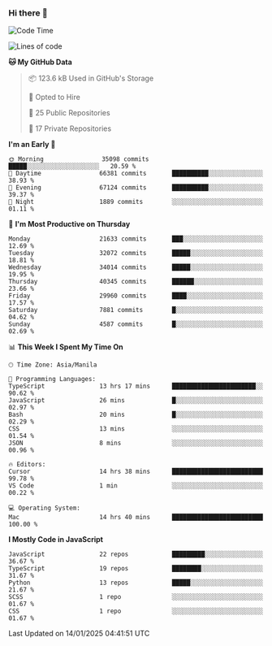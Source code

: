 ### Hi there 👋

<!--START_SECTION:waka-->
![Code Time](http://img.shields.io/badge/Code%20Time-1%2C388%20hrs%2015%20mins-blue)

![Lines of code](https://img.shields.io/badge/From%20Hello%20World%20I%27ve%20Written-64.9%20million%20lines%20of%20code-blue)

**🐱 My GitHub Data** 

> 📦 123.6 kB Used in GitHub's Storage 
 > 
> 💼 Opted to Hire
 > 
> 📜 25 Public Repositories 
 > 
> 🔑 17 Private Repositories 
 > 
**I'm an Early 🐤** 

```text
🌞 Morning                35098 commits       █████░░░░░░░░░░░░░░░░░░░░   20.59 % 
🌆 Daytime                66381 commits       ██████████░░░░░░░░░░░░░░░   38.93 % 
🌃 Evening                67124 commits       ██████████░░░░░░░░░░░░░░░   39.37 % 
🌙 Night                  1889 commits        ░░░░░░░░░░░░░░░░░░░░░░░░░   01.11 % 
```
📅 **I'm Most Productive on Thursday** 

```text
Monday                   21633 commits       ███░░░░░░░░░░░░░░░░░░░░░░   12.69 % 
Tuesday                  32072 commits       █████░░░░░░░░░░░░░░░░░░░░   18.81 % 
Wednesday                34014 commits       █████░░░░░░░░░░░░░░░░░░░░   19.95 % 
Thursday                 40345 commits       ██████░░░░░░░░░░░░░░░░░░░   23.66 % 
Friday                   29960 commits       ████░░░░░░░░░░░░░░░░░░░░░   17.57 % 
Saturday                 7881 commits        █░░░░░░░░░░░░░░░░░░░░░░░░   04.62 % 
Sunday                   4587 commits        █░░░░░░░░░░░░░░░░░░░░░░░░   02.69 % 
```


📊 **This Week I Spent My Time On** 

```text
🕑︎ Time Zone: Asia/Manila

💬 Programming Languages: 
TypeScript               13 hrs 17 mins      ███████████████████████░░   90.62 % 
JavaScript               26 mins             █░░░░░░░░░░░░░░░░░░░░░░░░   02.97 % 
Bash                     20 mins             █░░░░░░░░░░░░░░░░░░░░░░░░   02.29 % 
CSS                      13 mins             ░░░░░░░░░░░░░░░░░░░░░░░░░   01.54 % 
JSON                     8 mins              ░░░░░░░░░░░░░░░░░░░░░░░░░   00.96 % 

🔥 Editors: 
Cursor                   14 hrs 38 mins      █████████████████████████   99.78 % 
VS Code                  1 min               ░░░░░░░░░░░░░░░░░░░░░░░░░   00.22 % 

💻 Operating System: 
Mac                      14 hrs 40 mins      █████████████████████████   100.00 % 
```

**I Mostly Code in JavaScript** 

```text
JavaScript               22 repos            █████████░░░░░░░░░░░░░░░░   36.67 % 
TypeScript               19 repos            ████████░░░░░░░░░░░░░░░░░   31.67 % 
Python                   13 repos            █████░░░░░░░░░░░░░░░░░░░░   21.67 % 
SCSS                     1 repo              ░░░░░░░░░░░░░░░░░░░░░░░░░   01.67 % 
CSS                      1 repo              ░░░░░░░░░░░░░░░░░░░░░░░░░   01.67 % 
```




 Last Updated on 14/01/2025 04:41:51 UTC
<!--END_SECTION:waka-->
